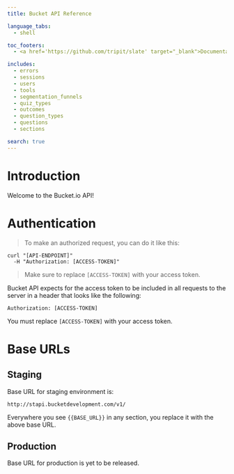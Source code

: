 ```yaml
---
title: Bucket API Reference

language_tabs:
  - shell

toc_footers:
  - <a href='https://github.com/tripit/slate' target="_blank">Documentation powered by Slate</a>

includes:
  - errors
  - sessions
  - users
  - tools
  - segmentation_funnels
  - quiz_types
  - outcomes
  - question_types
  - questions
  - sections

search: true
---
```


# Introduction

Welcome to the Bucket.io API!

# Authentication

> To make an authorized request, you can do it like this:

```shell
curl "[API-ENDPOINT]"
  -H "Authorization: [ACCESS-TOKEN]"
```

> Make sure to replace `[ACCESS-TOKEN]` with your access token.

Bucket API expects for the access token to be included in all requests to the server in a header that looks like the following:

`Authorization: [ACCESS-TOKEN]`

<aside class="notice">
You must replace <code>[ACCESS-TOKEN]</code> with your access token.
</aside>

# Base URLs

## Staging

Base URL for staging environment is:

`http://stapi.bucketdevelopment.com/v1/`

<aside class="notice">
  Everywhere you see <code>{{BASE_URL}}</code> in any section, you replace it with the above base URL.
</aside>

## Production

Base URL for production is yet to be released.